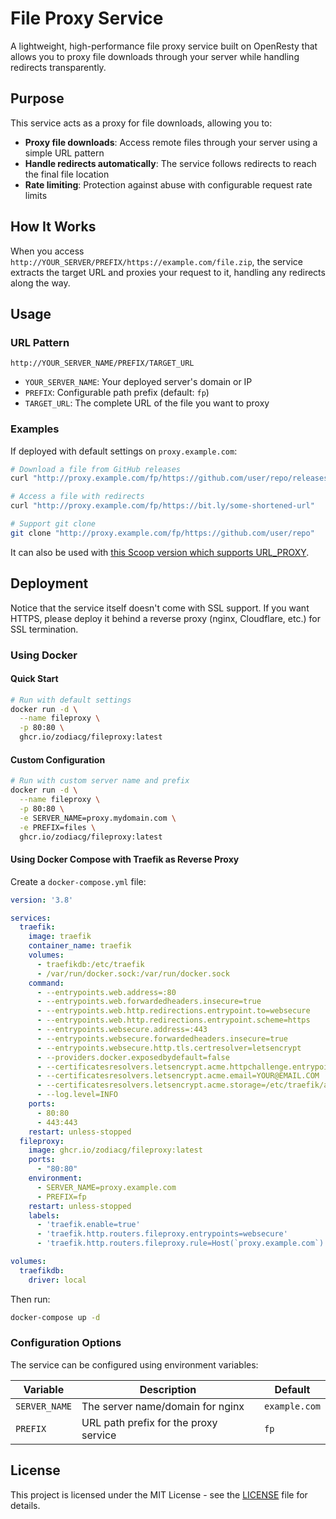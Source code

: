# File Proxy Service

A lightweight, high-performance file proxy service built on OpenResty that allows you to proxy file downloads through your server while handling redirects transparently.

## Purpose

This service acts as a proxy for file downloads, allowing you to:

- **Proxy file downloads**: Access remote files through your server using a simple URL pattern
- **Handle redirects automatically**: The service follows redirects to reach the final file location
- **Rate limiting**: Protection against abuse with configurable request rate limits

## How It Works

When you access `http://YOUR_SERVER/PREFIX/https://example.com/file.zip`, the service extracts the target URL and proxies your request to it, handling any redirects along the way.

## Usage

### URL Pattern

```
http://YOUR_SERVER_NAME/PREFIX/TARGET_URL
```

- `YOUR_SERVER_NAME`: Your deployed server's domain or IP
- `PREFIX`: Configurable path prefix (default: `fp`)
- `TARGET_URL`: The complete URL of the file you want to proxy

### Examples

If deployed with default settings on `proxy.example.com`:

```bash
# Download a file from GitHub releases
curl "http://proxy.example.com/fp/https://github.com/user/repo/releases/download/v1.0/file.zip"

# Access a file with redirects
curl "http://proxy.example.com/fp/https://bit.ly/some-shortened-url"

# Support git clone
git clone "http://proxy.example.com/fp/https://github.com/user/repo"
```

It can also be used with [this Scoop version which supports URL_PROXY](https://gitee.com/scoop-installer/scoop).

## Deployment

Notice that the service itself doesn't come with SSL support.
If you want HTTPS, please deploy it behind a reverse proxy (nginx, Cloudflare, etc.) for SSL termination.

### Using Docker

#### Quick Start

```bash
# Run with default settings
docker run -d \
  --name fileproxy \
  -p 80:80 \
  ghcr.io/zodiacg/fileproxy:latest
```

#### Custom Configuration

```bash
# Run with custom server name and prefix
docker run -d \
  --name fileproxy \
  -p 80:80 \
  -e SERVER_NAME=proxy.mydomain.com \
  -e PREFIX=files \
  ghcr.io/zodiacg/fileproxy:latest
```

#### Using Docker Compose with Traefik as Reverse Proxy

Create a `docker-compose.yml` file:

```yaml
version: '3.8'

services:
  traefik:
    image: traefik
    container_name: traefik
    volumes:
      - traefikdb:/etc/traefik
      - /var/run/docker.sock:/var/run/docker.sock
    command:
      - --entrypoints.web.address=:80
      - --entrypoints.web.forwardedheaders.insecure=true
      - --entrypoints.web.http.redirections.entrypoint.to=websecure
      - --entrypoints.web.http.redirections.entrypoint.scheme=https
      - --entrypoints.websecure.address=:443
      - --entrypoints.websecure.forwardedheaders.insecure=true
      - --entrypoints.websecure.http.tls.certresolver=letsencrypt
      - --providers.docker.exposedbydefault=false
      - --certificatesresolvers.letsencrypt.acme.httpchallenge.entrypoint=web
      - --certificatesresolvers.letsencrypt.acme.email=YOUR@EMAIL.COM
      - --certificatesresolvers.letsencrypt.acme.storage=/etc/traefik/acme.json
      - --log.level=INFO
    ports:
      - 80:80
      - 443:443
    restart: unless-stopped
  fileproxy:
    image: ghcr.io/zodiacg/fileproxy:latest
    ports:
      - "80:80"
    environment:
      - SERVER_NAME=proxy.example.com
      - PREFIX=fp
    restart: unless-stopped
    labels:
      - 'traefik.enable=true'
      - 'traefik.http.routers.fileproxy.entrypoints=websecure'
      - 'traefik.http.routers.fileproxy.rule=Host(`proxy.example.com`)'

volumes:
  traefikdb:
    driver: local
```

Then run:

```bash
docker-compose up -d
```

### Configuration Options

The service can be configured using environment variables:

| Variable | Description | Default |
|----------|-------------|---------|
| `SERVER_NAME` | The server name/domain for nginx | `example.com` |
| `PREFIX` | URL path prefix for the proxy service | `fp` |

## License

This project is licensed under the MIT License - see the [LICENSE](LICENSE) file for details.
